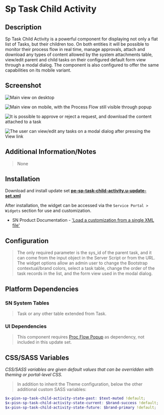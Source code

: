 # Sp Task Child Activity

## Description

Sp Task Child Activity is a powerful component for displaying not only a flat list of Tasks, but their children too. On both entities it will be possible to monitor their process flow in real time, manage approvals, attach and download any types of content allowed by the system attachments table, view/edit parent and child tasks on their configured default form view through a modal dialog. The component is also configured to offer the same capabilities on its mobile variant.

## Screenshot

![Main view on desktop](https://raw.githubusercontent.com/platform-experience/serviceportal-widget-library/master/src/pe-sp-task-child-activity/images/pe-sp-task-child-activity-01.png)

![Main view on mobile, with the Process Flow still visible through popup](https://raw.githubusercontent.com/platform-experience/serviceportal-widget-library/master/src/pe-sp-task-child-activity/images/pe-sp-task-child-activity-02.png)

![It is possible to approve or reject a request, and download the content attached to a task](https://raw.githubusercontent.com/platform-experience/serviceportal-widget-library/master/src/pe-sp-task-child-activity/images/pe-sp-task-child-activity-03.png)

![The user can view/edit any tasks on a modal dialog after pressing the View link](https://raw.githubusercontent.com/platform-experience/serviceportal-widget-library/master/src/pe-sp-task-child-activity/images/pe-sp-task-child-activity-04.png)

## Additional Information/Notes

> None

## Installation

Download and install update set **[pe-sp-task-child-activity.u-update-set.xml](https://github.com/platform-experience/serviceportal-widget-library/blob/master/src/pe-sp-task-child-activity/pe-sp-task-child-activity.u-update-set.xml)**

After installation, the widget can be accessed via the `Service Portal > Widgets` section for use and customization.

* SN Product Documentation - ['Load a customization from a single XML file'](https://docs.servicenow.com/bundle/kingston-application-development/page/build/system-update-sets/task/t_SaveAnUpdateSetAsAnXMLFile.html)

## Configuration

> The only required parameter is the sys_id of the parent task, and it can come from the input object in the Server Script or from the URL. The widget options allow an admin user to change the Bootstrap contextual/brand colors, select a task table, change the order of the task records in the list, and the form view used in the modal dialog.

## Platform Dependencies

### SN System Tables

> Task or any other table extended from Task.

### UI Dependencies

> This component requires [Proc Flow Popup](https://sc.service-now.com/snds?state=widget-detail&sys_id=f631a91bdb58bf80d589f4621f9619dd) as dependency, not included in this update set.

## CSS/SASS Variables

_CSS/SASS variables are given default values that can be overridden with theming or portal-level CSS._

> In addition to inherit the Theme configuration, below the other additional custom SASS variables:

``` scss
$x-pisn-sp-task-child-activity-state-past: $text-muted !default;
$x-pisn-sp-task-child-activity-state-current: $brand-success !default;
$x-pisn-sp-task-child-activity-state-future: $brand-primary !default;
```
